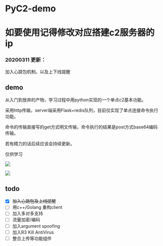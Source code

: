 # PyC2-demo

# 如要使用记得修改对应搭建c2服务器的ip

### 20200311 更新：

加入心跳包机制。以及上下线提醒

## demo

从入门到放弃的产物，学习过程中用python实现的一个单点c2基本功能。

采用http传输，server端采用Flask+redis队列，目前仅实现了单点连接命令执行功能。

命令的传输直接写的get方式明文传输，命令执行的结果是post方式base64编码传输。

若有精力的话后续应该会持续更新。

仅供学习

![](https://raw.githubusercontent.com/timwhitez/PyC2-demo/master/demo1.PNG)

![](https://raw.githubusercontent.com/timwhitez/PyC2-demo/master/frame.PNG)

## todo

- [x] ~~加入心跳包及上线提醒~~
- [ ] 用c++/Golang 重构client
- [ ] 加入多对多支持
- [ ] 流量加密/编码
- [ ] 加入argument spoofing
- [ ] 加入R3 Kill AntiVirus
- [ ] 整合上传等功能组件
